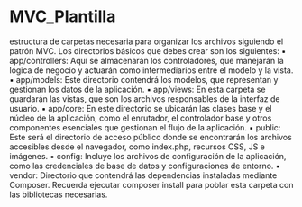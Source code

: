 # MVC_Plantilla
estructura de carpetas necesaria para organizar los archivos siguiendo el patrón MVC. Los directorios básicos que debes crear son los siguientes:
  ▪ app/controllers: Aquí se almacenarán los controladores, que manejarán la lógica de negocio y actuarán como intermediarios entre el modelo y la vista.
  ▪ app/models: Este directorio contendrá los modelos, que representan y gestionan los datos de la aplicación.
  ▪ app/views: En esta carpeta se guardarán las vistas, que son los archivos responsables de la interfaz de usuario.
  ▪ app/core: En este directorio se ubicarán las clases base y el núcleo de la aplicación, como el enrutador, el controlador base y otros componentes esenciales que gestionan el flujo de la aplicación.
  ▪ public: Este será el directorio de acceso público donde se encontrarán los archivos accesibles desde el navegador, como index.php, recursos CSS, JS e imágenes.
  ▪ config: Incluye los archivos de configuración de la aplicación, como las credenciales de base de datos y configuraciones de entorno. 
  ▪ vendor: Directorio que contendrá las dependencias instaladas mediante Composer. Recuerda ejecutar composer install para poblar esta carpeta con las bibliotecas necesarias.
